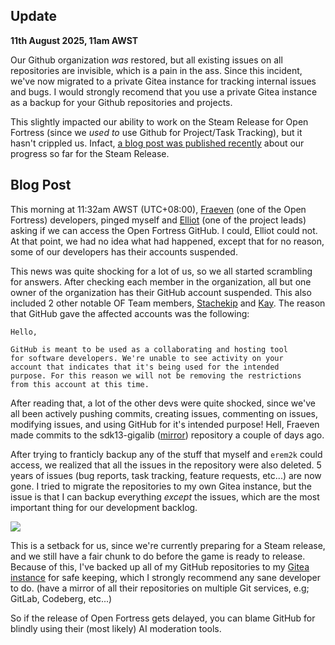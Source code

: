 
## Update

**11th August 2025, 11am AWST**

Our Github organization *was* restored, but all existing issues on all repositories are invisible, which is a pain in the ass. Since this incident, we've now migrated to a private Gitea instance for tracking internal issues and bugs. I would strongly recomend that you use a private Gitea instance as a backup for your Github repositories and projects.

This slightly impacted our ability to work on the Steam Release for Open Fortress (since we *used to* use Github for Project/Task Tracking), but it hasn't crippled us. Infact, [a blog post was published recently](https://steamcommunity.com/gid/103582791475086610/announcements/detail/515216422280888824) about our progress so far for the Steam Release.

## Blog Post

This morning at 11:32am AWST (UTC+08:00), [Fraeven](https://bsky.app/profile/fraeven.dev) (one of the Open Fortress) developers, pinged myself and [Elliot](https://bsky.app/profile/elliotskeleton.bsky.social) (one of the project leads) asking if we can access the Open Fortress GitHub. I could, Elliot could not. At that point, we had no idea what had happened, except that for no reason, some of our developers has their accounts suspended.

This news was quite shocking for a lot of us, so we all started scrambling for answers. After checking each member in the organization, all but one owner of the organization has their GitHub account suspended. This also included 2 other notable OF Team members, [Stachekip](https://bsky.app/profile/stachekip.bsky.social) and [Kay](https://bsky.app/profile/kaydemonlp.bsky.social). The reason that GitHub gave the affected accounts was the following:

```text
Hello,

GitHub is meant to be used as a collaborating and hosting tool 
for software developers. We're unable to see activity on your 
account that indicates that it's being used for the intended 
purpose. For this reason we will not be removing the restrictions 
from this account at this time.
```

After reading that, a lot of the other devs were quite shocked, since we've all been actively pushing commits, creating issues, commenting on issues, modifying issues, and using GitHub for it's intended purpose! Hell, Fraeven made commits to the sdk13-gigalib ([mirror](https://git.redfur.cloud/openfortress/sdk13-gigalib)) repository a couple of days ago.

After trying to franticly backup any of the stuff that myself and `erem2k` could access, we realized that all the issues in the repository were also deleted. 5 years of issues (bug reports, task tracking, feature requests, etc...) are now gone. I tried to migrate the repositories to my own Gitea instance, but the issue is that I can backup everything *except* the issues, which are the most important thing for our development backlog.

<a href="https://share.kate.pet/d/b6qUIK0V" target="_blank"><img class="allow-image-filtering" src="https://share.kate.pet/f/b6qUIK0V"/></a>

This is a setback for us, since we're currently preparing for a Steam release, and we still have a fair chunk to do before the game is ready to release. Because of this, I've backed up all of my GitHub repositories to my [Gitea instance](https://git.redfur.cloud/kate) for safe keeping, which I strongly recommend any sane developer to do. (have a mirror of all their repositories on multiple Git services, e.g; GitLab, Codeberg, etc...)

So if the release of Open Fortress gets delayed, you can blame GitHub for blindly using their (most likely) AI moderation tools.
